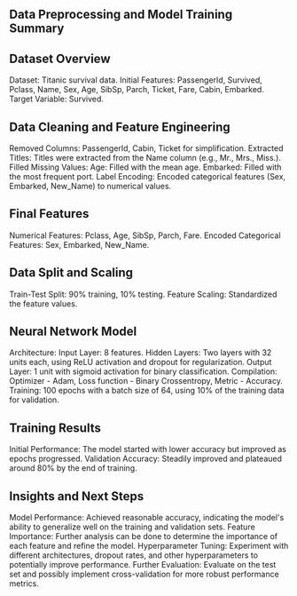 ## Data Preprocessing and Model Training Summary

## Dataset Overview
Dataset: Titanic survival data.
Initial Features: PassengerId, Survived, Pclass, Name, Sex, Age, SibSp, Parch, Ticket, Fare, Cabin, Embarked.
Target Variable: Survived.

## Data Cleaning and Feature Engineering
Removed Columns: PassengerId, Cabin, Ticket for simplification.
Extracted Titles: Titles were extracted from the Name column (e.g., Mr., Mrs., Miss.).
Filled Missing Values:
Age: Filled with the mean age.
Embarked: Filled with the most frequent port.
Label Encoding: Encoded categorical features (Sex, Embarked, New_Name) to numerical values.

## Final Features
Numerical Features: Pclass, Age, SibSp, Parch, Fare.
Encoded Categorical Features: Sex, Embarked, New_Name.

## Data Split and Scaling
Train-Test Split: 90% training, 10% testing.
Feature Scaling: Standardized the feature values.

## Neural Network Model
Architecture:
Input Layer: 8 features.
Hidden Layers: Two layers with 32 units each, using ReLU activation and dropout for regularization.
Output Layer: 1 unit with sigmoid activation for binary classification.
Compilation: Optimizer - Adam, Loss function - Binary Crossentropy, Metric - Accuracy.
Training: 100 epochs with a batch size of 64, using 10% of the training data for validation.

## Training Results
Initial Performance: The model started with lower accuracy but improved as epochs progressed.
Validation Accuracy: Steadily improved and plateaued around 80% by the end of training.

## Insights and Next Steps
Model Performance: Achieved reasonable accuracy, indicating the model's ability to generalize well on the training and validation sets.
Feature Importance: Further analysis can be done to determine the importance of each feature and refine the model.
Hyperparameter Tuning: Experiment with different architectures, dropout rates, and other hyperparameters to potentially improve performance.
Further Evaluation: Evaluate on the test set and possibly implement cross-validation for more robust performance metrics.
